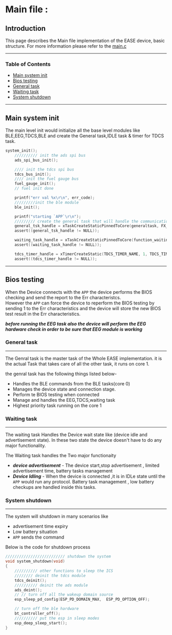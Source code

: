 # Main file :

## Introduction

This page describes the Main file  implementation of the EASE device, basic structure. For more information please refer to the [main.c](../Ease_firmware/main/main.c)

---

### Table of Contents

- [Main system init](#main-system-init)
- [Bios testing](#bios-testing)
- [General task](#general-task)
- [Waiting task](#Waiting-task)
- [System shutdown](#system-shutdown)


---

## Main system init

The main level init would initialize all the base level modules like BLE,EEG,TDCS,BLE and create the General task,IDLE task & timer for TDCS task.

```c 
system_init();
    ////////// init the ads spi bus
    ads_spi_bus_init();

    //// init the tdcs spi bus
    tdcs_bus_init();
    //// init the fuel gauge bus
    fuel_gauge_init();
    // fuel init done

    printf("err val %x\r\n", err_code);
    /////////init the ble module
    ble_init();

    printf("starting `APP`\r\n");
    ///////// create the general task that will handle the communication and creaate new task
    general_tsk_handle = xTaskCreateStaticPinnedToCore(generaltask, FX_GEN, general_task_stack_depth, NULL, PRIORTY_4, genral_task_stack_mem, &genral_task_tcb, app_cpu);
    assert((general_tsk_handle != NULL));

    waiting_task_handle = xTaskCreateStaticPinnedToCore(function_waiting_task, FX_WAITING, idle_wait_task_stack_depth, &device_state, PRIORTY_1, waiting_task_stack_mem, &waiting_task_tcb, app_cpu);
    assert((waiting_task_handle != NULL));

    tdcs_timer_handle = xTimerCreateStatic(TDCS_TIMER_NAME, 1, TDCS_TIMER_AUTORELOAD, (void*)0, tdcs_timer_task_Callback, &timer_mem_buffer);
    assert((tdcs_timer_handle != NULL));
```

---

## Bios testing

When the Device connects with the `APP` the device performs the BIOS checking and send the report to the Err characteristcs. 
<br>
However the `APP` can force the device to reperform the BIOS testing by sending 1 to the Err characteristics and the device will store the new BIOS test result in the Err characteristics.

***before running the EEG task also the device will perform the EEG hardware check in order to be sure that EEG module is working***



### General task
--- 
The Genral task is the master task of the Whole EASE implementation. it is the actual Task that takes care of all the other task, it runs on core 1. 

the genral task has the following things listed below-
- Handles the BLE commands from the BLE tasks(core 0)
- Manages the device state and connection stage.
- Perform te BIOS testing when connected
- Manage and handles the EEG,TDCS,waiting task 
- Highest priority task running on the core 1



### Waiting task
---
The waiting task Handles the Device wait state like (device idle and advertisement state). In these two state the device doesn't have to do any major functionality. 

The Waiting task handles the Two major functionaity
- ***device advertisement*** - The device start,stop advertisement , limited advertisement time, battery tasks management 
- ***Device Idling*** - When the device is connected ,it is in IDLe state until the `APP` would run any protocol. Battery task management , low battery checkups are handled inside this tasks.

### System shutdown
--- 

The system will shutdown in many scenarios like 
- advertisement time expiry 
- Low battery situation 
- `APP` sends the command

Below is the code for shutdown process 
```c 
////////////////////////// shutdown the system
void system_shutdown(void)
{
    ////////// other functions to sleep the ICS
    //////// deinit the tdcs module
    tdcs_deinit();
    ////////// deinit the ads module
    ads_deint();
    // // turn off all the wakeup domain source 
    esp_sleep_pd_config(ESP_PD_DOMAIN_MAX,  ESP_PD_OPTION_OFF);

    // turn off the ble hardware 
    bt_controller_off();
    ////////// put the esp in sleep modes
    esp_deep_sleep_start();
}
```




